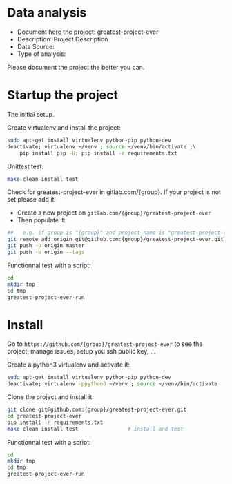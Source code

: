 # Data analysis
- Document here the project: greatest-project-ever
- Description: Project Description
- Data Source:
- Type of analysis:

Please document the project the better you can.

# Startup the project

The initial setup.

Create virtualenv and install the project:
```bash
sudo apt-get install virtualenv python-pip python-dev
deactivate; virtualenv ~/venv ; source ~/venv/bin/activate ;\
    pip install pip -U; pip install -r requirements.txt
```

Unittest test:
```bash
make clean install test
```

Check for greatest-project-ever in gitlab.com/{group}.
If your project is not set please add it:

- Create a new project on `gitlab.com/{group}/greatest-project-ever`
- Then populate it:

```bash
##   e.g. if group is "{group}" and project_name is "greatest-project-ever"
git remote add origin git@github.com:{group}/greatest-project-ever.git
git push -u origin master
git push -u origin --tags
```

Functionnal test with a script:

```bash
cd
mkdir tmp
cd tmp
greatest-project-ever-run
```

# Install

Go to `https://github.com/{group}/greatest-project-ever` to see the project, manage issues,
setup you ssh public key, ...

Create a python3 virtualenv and activate it:

```bash
sudo apt-get install virtualenv python-pip python-dev
deactivate; virtualenv -ppython3 ~/venv ; source ~/venv/bin/activate
```

Clone the project and install it:

```bash
git clone git@github.com:{group}/greatest-project-ever.git
cd greatest-project-ever
pip install -r requirements.txt
make clean install test                # install and test
```
Functionnal test with a script:

```bash
cd
mkdir tmp
cd tmp
greatest-project-ever-run
```
